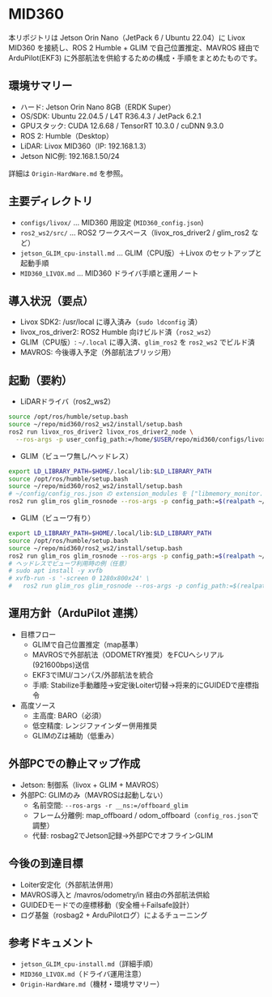 # MID360

本リポジトリは Jetson Orin Nano（JetPack 6 / Ubuntu 22.04）に Livox MID360 を接続し、ROS 2 Humble + GLIM で自己位置推定、MAVROS 経由で ArduPilot(EKF3) に外部航法を供給するための構成・手順をまとめたものです。

## 環境サマリー
- ハード: Jetson Orin Nano 8GB（ERDK Super）
- OS/SDK: Ubuntu 22.04.5 / L4T R36.4.3 / JetPack 6.2.1
- GPUスタック: CUDA 12.6.68 / TensorRT 10.3.0 / cuDNN 9.3.0
- ROS 2: Humble（Desktop）
- LiDAR: Livox MID360（IP: 192.168.1.3）
- Jetson NIC例: 192.168.1.50/24

詳細は `Origin-HardWare.md` を参照。

## 主要ディレクトリ
- `configs/livox/` … MID360 用設定 (`MID360_config.json`)
- `ros2_ws2/src/` … ROS2 ワークスペース（livox_ros_driver2 / glim_ros2 など）
- `jetson_GLIM_cpu-install.md` … GLIM（CPU版）＋Livox のセットアップと起動手順
- `MID360_LIVOX.md` … MID360 ドライバ手順と運用ノート

## 導入状況（要点）
- Livox SDK2: /usr/local に導入済み（`sudo ldconfig` 済）
- livox_ros_driver2: ROS2 Humble 向けビルド済（`ros2_ws2`）
- GLIM（CPU版）: `~/.local` に導入済、`glim_ros2` を `ros2_ws2` でビルド済
- MAVROS: 今後導入予定（外部航法ブリッジ用）

## 起動（要約）
- LiDARドライバ（ros2_ws2）
```bash
source /opt/ros/humble/setup.bash
source ~/repo/mid360/ros2_ws2/install/setup.bash
ros2 run livox_ros_driver2 livox_ros_driver2_node \
  --ros-args -p user_config_path:=/home/$USER/repo/mid360/configs/livox/MID360_config.json
```
- GLIM（ビューワ無し/ヘッドレス）
```bash
export LD_LIBRARY_PATH=$HOME/.local/lib:$LD_LIBRARY_PATH
source /opt/ros/humble/setup.bash
source ~/repo/mid360/ros2_ws2/install/setup.bash
# ~/config/config_ros.json の extension_modules を ["libmemory_monitor.so"] に設定
ros2 run glim_ros glim_rosnode --ros-args -p config_path:=$(realpath ~/config)
```
- GLIM（ビューワ有り）
```bash
export LD_LIBRARY_PATH=$HOME/.local/lib:$LD_LIBRARY_PATH
source /opt/ros/humble/setup.bash
source ~/repo/mid360/ros2_ws2/install/setup.bash
ros2 run glim_ros glim_rosnode --ros-args -p config_path:=$(realpath ~/config)
# ヘッドレスでビューワ利用時の例（任意）
# sudo apt install -y xvfb
# xvfb-run -s '-screen 0 1280x800x24' \
#   ros2 run glim_ros glim_rosnode --ros-args -p config_path:=$(realpath ~/config)
```

## 運用方針（ArduPilot 連携）
- 目標フロー
  - GLIMで自己位置推定（map基準）
  - MAVROSで外部航法（ODOMETRY推奨）をFCUへシリアル(921600bps)送信
  - EKF3でIMU/コンパス/外部航法を統合
  - 手順: Stabilize手動離陸→安定後Loiter切替→将来的にGUIDEDで座標指令
- 高度ソース
  - 主高度: BARO（必須）
  - 低空精度: レンジファインダー併用推奨
  - GLIMのZは補助（低重み）

## 外部PCでの静止マップ作成
- Jetson: 制御系（livox + GLIM + MAVROS）
- 外部PC: GLIMのみ（MAVROSは起動しない）
  - 名前空間: `--ros-args -r __ns:=/offboard_glim`
  - フレーム分離例: map_offboard / odom_offboard（`config_ros.json`で調整）
  - 代替: rosbag2でJetson記録→外部PCでオフラインGLIM

## 今後の到達目標
- Loiter安定化（外部航法併用）
- MAVROS導入と /mavros/odometry/in 経由の外部航法供給
- GUIDEDモードでの座標移動（安全柵＋Failsafe設計）
- ログ基盤（rosbag2 + ArduPilotログ）によるチューニング

## 参考ドキュメント
- `jetson_GLIM_cpu-install.md`（詳細手順）
- `MID360_LIVOX.md`（ドライバ運用注意）
- `Origin-HardWare.md`（機材・環境サマリー）